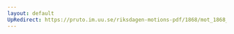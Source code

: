 ```yaml
---
layout: default
UpRedirect: https://pruto.im.uu.se/riksdagen-motions-pdf/1868/mot_1868__ak__fört.pdf
---
```

